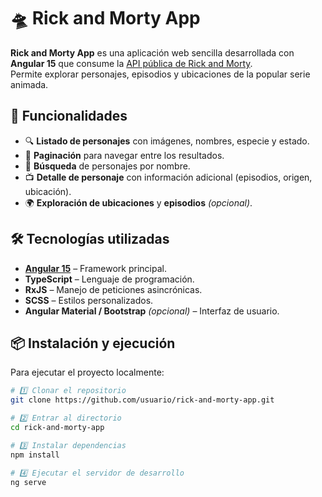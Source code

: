 # 🛸 Rick and Morty App

**Rick and Morty App** es una aplicación web sencilla desarrollada con **Angular 15** que consume la [API pública de Rick and Morty](https://rickandmortyapi.com/).  
Permite explorar personajes, episodios y ubicaciones de la popular serie animada.

## 🎯 Funcionalidades

- 🔍 **Listado de personajes** con imágenes, nombres, especie y estado.
- 📄 **Paginación** para navegar entre los resultados.
- 🧭 **Búsqueda** de personajes por nombre.
- 📺 **Detalle de personaje** con información adicional (episodios, origen, ubicación).
- 🌍 **Exploración de ubicaciones** y **episodios** *(opcional)*.

## 🛠️ Tecnologías utilizadas

- **[Angular 15](https://angular.dev/)** – Framework principal.
- **TypeScript** – Lenguaje de programación.
- **RxJS** – Manejo de peticiones asincrónicas.
- **SCSS** – Estilos personalizados.
- **Angular Material / Bootstrap** *(opcional)* – Interfaz de usuario.

## 📦 Instalación y ejecución

Para ejecutar el proyecto localmente:

```bash
# 1️⃣ Clonar el repositorio
git clone https://github.com/usuario/rick-and-morty-app.git

# 2️⃣ Entrar al directorio
cd rick-and-morty-app

# 3️⃣ Instalar dependencias
npm install

# 4️⃣ Ejecutar el servidor de desarrollo
ng serve

